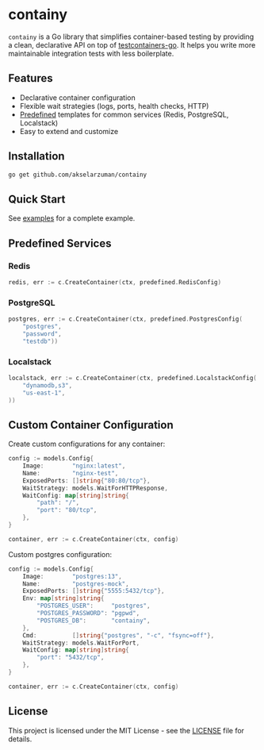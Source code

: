 # containy

`containy` is a Go library that simplifies container-based testing by providing a clean, declarative API on top of [testcontainers-go](https://github.com/testcontainers/testcontainers-go). It helps you write more maintainable integration tests with less boilerplate.

## Features

- Declarative container configuration
- Flexible wait strategies (logs, ports, health checks, HTTP)
- [Predefined](https://github.com/akselarzuman/containy/blob/main/predefined/predefined.go) templates for common services (Redis, PostgreSQL, Localstack)
- Easy to extend and customize

## Installation

```bash
go get github.com/akselarzuman/containy
```

## Quick Start
See [examples](https://github.com/akselarzuman/containy/blob/main/examples/main.go) for a complete example.

## Predefined Services

### Redis
```go
redis, err := c.CreateContainer(ctx, predefined.RedisConfig)
```

### PostgreSQL
```go
postgres, err := c.CreateContainer(ctx, predefined.PostgresConfig(
    "postgres", 
    "password",
    "testdb"))
```

### Localstack
```go
localstack, err := c.CreateContainer(ctx, predefined.LocalstackConfig(
    "dynamodb,s3",
    "us-east-1",
))
```

## Custom Container Configuration

Create custom configurations for any container:

```go
config := models.Config{
    Image:        "nginx:latest",
    Name:         "nginx-test",
    ExposedPorts: []string{"80:80/tcp"},
    WaitStrategy: models.WaitForHTTPResponse,
    WaitConfig: map[string]string{
        "path": "/",
        "port": "80/tcp",
    },
}

container, err := c.CreateContainer(ctx, config)
```
Custom postgres configuration:
```go
config := models.Config{
    Image:        "postgres:13",
    Name:         "postgres-mock",
    ExposedPorts: []string{"5555:5432/tcp"},
    Env: map[string]string{
        "POSTGRES_USER":     "postgres",
        "POSTGRES_PASSWORD": "pgpwd",
        "POSTGRES_DB":       "containy",
    },
    Cmd:          []string{"postgres", "-c", "fsync=off"},
    WaitStrategy: models.WaitForPort,
    WaitConfig: map[string]string{
        "port": "5432/tcp",
    },
}

container, err := c.CreateContainer(ctx, config)
```

## License

This project is licensed under the MIT License - see the [LICENSE](LICENSE) file for details.